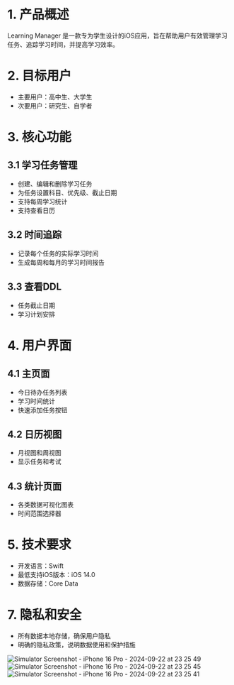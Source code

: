 # 1. 产品概述
Learning Manager 是一款专为学生设计的iOS应用，旨在帮助用户有效管理学习任务、追踪学习时间，并提高学习效率。
# 2. 目标用户
* 主要用户：高中生、大学生
* 次要用户：研究生、自学者
# 3. 核心功能
## 3.1 学习任务管理
* 创建、编辑和删除学习任务
* 为任务设置科目、优先级、截止日期
* 支持每周学习统计
* 支持查看日历
## 3.2 时间追踪
* 记录每个任务的实际学习时间
* 生成每周和每月的学习时间报告
## 3.3 查看DDL
* 任务截止日期
* 学习计划安排
# 4. 用户界面
## 4.1 主页面
* 今日待办任务列表
* 学习时间统计
* 快速添加任务按钮
## 4.2 日历视图
* 月视图和周视图
* 显示任务和考试
## 4.3 统计页面
* 各类数据可视化图表
* 时间范围选择器
# 5. 技术要求
* 开发语言：Swift
* 最低支持iOS版本：iOS 14.0
* 数据存储：Core Data
# 7. 隐私和安全
* 所有数据本地存储，确保用户隐私
* 明确的隐私政策，说明数据使用和保护措施

![Simulator Screenshot - iPhone 16 Pro - 2024-09-22 at 23 25 49](https://github.com/user-attachments/assets/50cfcf71-200b-40a4-a403-361c03c5a99f) 
![Simulator Screenshot - iPhone 16 Pro - 2024-09-22 at 23 25 45](https://github.com/user-attachments/assets/4b859b6a-57b7-4467-9160-30ddb34e5704)
![Simulator Screenshot - iPhone 16 Pro - 2024-09-22 at 23 25 41](https://github.com/user-attachments/assets/1ce1e819-cf5c-4b38-ae24-59d9077382e5)
